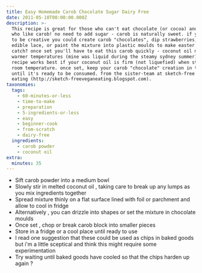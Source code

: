 ```yaml
---
title: Easy Homemade Carob Chocolate Sugar Dairy Free
date: 2011-05-10T00:00:00.000Z
description: >-
  This recipe is great for those who can't eat chocolate (or cocoa) and those
  who like carob! no need to add sugar - carob is naturally sweet. if you want
  to be creative you could create carob "chocolates", dip strawberries, make
  edible lace, or paint the mixture into plastic moulds to make easter eggs. the
  catch? once set you'll have to eat this carob quickly - coconut oil melts at
  warmer temperatures (mine was liquid during the steamy sydney summer). this
  recipe works best if your coconut oil is firm (not liquefied) when stored at
  room temperature. once set, keep your carob "chocolate" creation in the fridge
  until it's ready to be consumed. from the sister-team at sketch-free vegan
  eating (http://sketch-freeveganeating.blogspot.com).
taxonomies:
  tags:
    - 60-minutes-or-less
    - time-to-make
    - preparation
    - 5-ingredients-or-less
    - easy
    - beginner-cook
    - from-scratch
    - dairy-free
  ingredients:
    - carob powder
    - coconut oil
extra:
  minutes: 35
---
```

 - Sift carob powder into a medium bowl
 - Slowly stir in melted coconut oil , taking care to break up any lumps as you mix ingredients together
 - Spread mixture thinly on a flat surface lined with foil or parchment and allow to cool in fridge
 - Alternatively , you can drizzle into shapes or set the mixture in chocolate moulds
 - Once set , chop or break carob block into smaller pieces
 - Store in a fridge or a cool place until ready to use
 - I read one suggestion that these could be used as chips in baked goods but i'm a little sceptical and think this might require some experimentation
 - Try waiting until baked goods have cooled so that the chips harden up again ?
